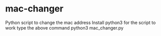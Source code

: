 # mac-changer
Python script to change the mac address 
Install python3 for the script to work
type the above command python3 mac_changer.py
